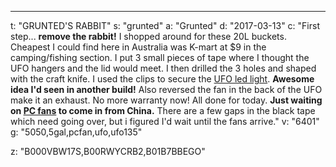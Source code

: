 ---
t: "GRUNTED'S RABBIT"
s: "grunted"
a: "Grunted"
d: "2017-03-13"
c: "First step... <strong>remove the rabbit!</strong> I shopped around for these 20L buckets. Cheapest I could find here in Australia was K-mart at $9 in the camping/fishing section. I put 3 small pieces of tape where I thought the UFO hangers and the lid would meet. I then drilled the 3 holes and shaped with the craft knife. I used the clips to secure the <a href='http://www.amazon.com/s/?_encoding=UTF8&camp=1789&creative=390957&field-keywords=135w%20ufo&linkCode=ur2&sprefix=135w%20ufo%2Caps&tag=spacbuck-20&url=search-alias%3Daps&linkId=VHCZCKQOE4OXX3C5'>UFO led light</a>. <strong>Awesome idea I'd seen in another build!</strong> Also reversed the fan in the back of the UFO make it an exhaust. No more warranty now! All done for today. <strong>Just waiting on <a href='http://www.amazon.com/gp/product/B002R9RBO0/ref=as_li_tl?ie=UTF8&camp=1789&creative=390957&creativeASIN=B002R9RBO0&linkCode=as2&tag=spacbuck-20&linkId=7A2LO6CV2AZYV5CP'>PC fans</a> to come in from China.</strong> There are a few gaps in the black tape which need going over, but i figured I'd wait until the fans arrive."
v: "6401"
g: "5050,5gal,pcfan,ufo,ufo135"

z: "B000VBW17S,B00RWYCRB2,B01B7BBEGO"
